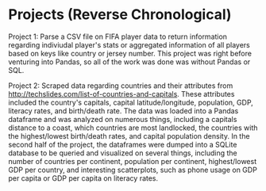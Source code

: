 # Projects (Reverse Chronological)

Project 1: Parse a CSV file on FIFA player data to return information regarding indiviudal player's stats or aggregated information of all players based on keys like country or jersey number. This project was right before venturing into Pandas, so all of the work was done was without Pandas or SQL.

Project 2: Scraped data regarding countries and their attributes from http://techslides.com/list-of-countries-and-capitals. These attributes included the country's capitals, capital latitude/longitude, population, GDP, literacy rates, and birth/death rate. The data was loaded into a Pandas dataframe and was analyzed on numerous things, including a capitals distance to a coast, which countries are most landlocked, the countries with the highest/lowest birth/death rates, and capital population density. In the second half of the project, the dataframes were dumped into a SQLite database to be queried and visualized on several things, including the number of countries per continent, population per continent, highest/lowest GDP per country, and interesting scatterplots, such as phone usage on GDP per capita or GDP per capita on literacy rates. 
